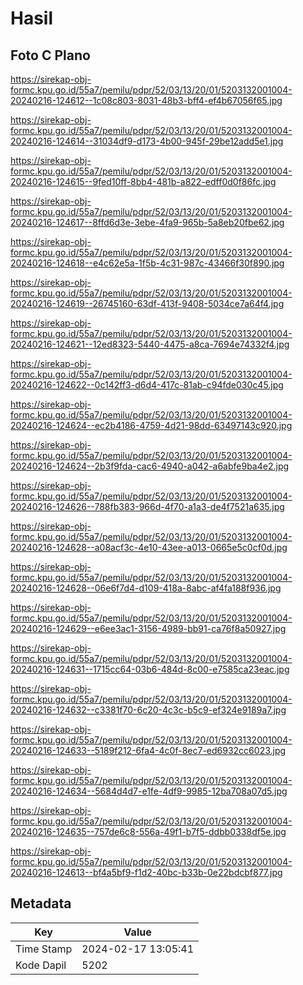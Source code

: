 # Hasil

## Foto C Plano

https://sirekap-obj-formc.kpu.go.id/55a7/pemilu/pdpr/52/03/13/20/01/5203132001004-20240216-124612--1c08c803-8031-48b3-bff4-ef4b67056f65.jpg

https://sirekap-obj-formc.kpu.go.id/55a7/pemilu/pdpr/52/03/13/20/01/5203132001004-20240216-124614--31034df9-d173-4b00-945f-29be12add5e1.jpg

https://sirekap-obj-formc.kpu.go.id/55a7/pemilu/pdpr/52/03/13/20/01/5203132001004-20240216-124615--9fed10ff-8bb4-481b-a822-edff0d0f86fc.jpg

https://sirekap-obj-formc.kpu.go.id/55a7/pemilu/pdpr/52/03/13/20/01/5203132001004-20240216-124617--8ffd6d3e-3ebe-4fa9-965b-5a8eb20fbe62.jpg

https://sirekap-obj-formc.kpu.go.id/55a7/pemilu/pdpr/52/03/13/20/01/5203132001004-20240216-124618--e4c62e5a-1f5b-4c31-987c-43466f30f890.jpg

https://sirekap-obj-formc.kpu.go.id/55a7/pemilu/pdpr/52/03/13/20/01/5203132001004-20240216-124619--26745160-63df-413f-9408-5034ce7a64f4.jpg

https://sirekap-obj-formc.kpu.go.id/55a7/pemilu/pdpr/52/03/13/20/01/5203132001004-20240216-124621--12ed8323-5440-4475-a8ca-7694e74332f4.jpg

https://sirekap-obj-formc.kpu.go.id/55a7/pemilu/pdpr/52/03/13/20/01/5203132001004-20240216-124622--0c142ff3-d6d4-417c-81ab-c94fde030c45.jpg

https://sirekap-obj-formc.kpu.go.id/55a7/pemilu/pdpr/52/03/13/20/01/5203132001004-20240216-124624--ec2b4186-4759-4d21-98dd-63497143c920.jpg

https://sirekap-obj-formc.kpu.go.id/55a7/pemilu/pdpr/52/03/13/20/01/5203132001004-20240216-124624--2b3f9fda-cac6-4940-a042-a6abfe9ba4e2.jpg

https://sirekap-obj-formc.kpu.go.id/55a7/pemilu/pdpr/52/03/13/20/01/5203132001004-20240216-124626--788fb383-966d-4f70-a1a3-de4f7521a635.jpg

https://sirekap-obj-formc.kpu.go.id/55a7/pemilu/pdpr/52/03/13/20/01/5203132001004-20240216-124628--a08acf3c-4e10-43ee-a013-0665e5c0cf0d.jpg

https://sirekap-obj-formc.kpu.go.id/55a7/pemilu/pdpr/52/03/13/20/01/5203132001004-20240216-124628--06e6f7d4-d109-418a-8abc-af4fa188f936.jpg

https://sirekap-obj-formc.kpu.go.id/55a7/pemilu/pdpr/52/03/13/20/01/5203132001004-20240216-124629--e6ee3ac1-3156-4989-bb91-ca76f8a50927.jpg

https://sirekap-obj-formc.kpu.go.id/55a7/pemilu/pdpr/52/03/13/20/01/5203132001004-20240216-124631--1715cc64-03b6-484d-8c00-e7585ca23eac.jpg

https://sirekap-obj-formc.kpu.go.id/55a7/pemilu/pdpr/52/03/13/20/01/5203132001004-20240216-124632--c3381f70-6c20-4c3c-b5c9-ef324e9189a7.jpg

https://sirekap-obj-formc.kpu.go.id/55a7/pemilu/pdpr/52/03/13/20/01/5203132001004-20240216-124633--5189f212-6fa4-4c0f-8ec7-ed6932cc6023.jpg

https://sirekap-obj-formc.kpu.go.id/55a7/pemilu/pdpr/52/03/13/20/01/5203132001004-20240216-124634--5684d4d7-e1fe-4df9-9985-12ba708a07d5.jpg

https://sirekap-obj-formc.kpu.go.id/55a7/pemilu/pdpr/52/03/13/20/01/5203132001004-20240216-124635--757de6c8-556a-49f1-b7f5-ddbb0338df5e.jpg

https://sirekap-obj-formc.kpu.go.id/55a7/pemilu/pdpr/52/03/13/20/01/5203132001004-20240216-124613--bf4a5bf9-f1d2-40bc-b33b-0e22bdcbf877.jpg


## Metadata

| Key        | Value               |
| ---------- | ------------------- |
| Time Stamp | 2024-02-17 13:05:41 |
| Kode Dapil | 5202                |



